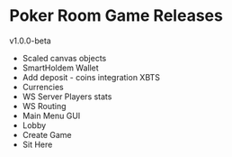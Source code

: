 # Poker Room Game Releases

v1.0.0-beta

- Scaled canvas objects
- SmartHoldem Wallet
- Add deposit - coins integration XBTS
- Currencies
- WS Server Players stats
- WS Routing
- Main Menu GUI
- Lobby
- Create Game
- Sit Here


